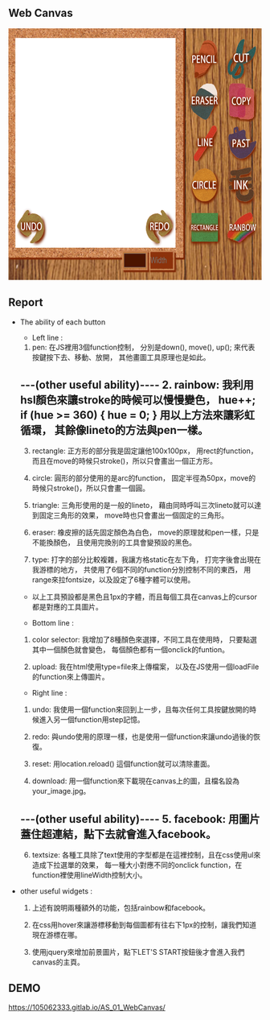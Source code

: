 
## Web Canvas
<img src="example01.gif" width="700px" height="500px"></img>


## Report

* The ability of each button

    * Left line :

    1. pen: 在JS裡用3個function控制，
            分別是down(), move(), up();
            來代表按鍵按下去、移動、放開，
            其他畫圖工具原理也是如此。

    ---(other useful ability)----
    2. rainbow: 我利用hsl顏色來讓stroke的時候可以慢慢變色，
                hue++;
                    if (hue >= 360) {
                    hue = 0;
                }
                用以上方法來讓彩虹循環，
                其餘像lineto的方法與pen一樣。
    ------------------------------

    3. rectangle: 正方形的部分我是固定讓他100x100px，
                  用rect的function，
                  而且在move的時候只stroke()，所以只會畫出一個正方形。

    4. circle:  圓形的部分使用的是arc的function，
                固定半徑為50px，move的時候只stroke()，所以只會畫一個圓。

    5. triangle: 三角形使用的是一般的lineto，
                 藉由同時呼叫三次lineto就可以達到固定三角形的效果，
                 move時也只會畫出一個固定的三角形。

    6. eraser:  橡皮擦的話先固定顏色為白色，
                move的原理就和pen一樣，只是不能換顏色，
                且使用完換別的工具會變預設的黑色。

    7. type: 打字的部分比較複雜，我讓方格static在左下角，
             打完字後會出現在我游標的地方，
             共使用了6個不同的function分別控制不同的東西，
             用range來拉fontsize，以及設定了6種字體可以使用。

    * 以上工具預設都是黑色且1px的字體，而且每個工具在canvas上的cursor都是對應的工具圖片。

    
    * Bottom line :
    
    1. color selector: 我增加了8種顏色來選擇，不同工具在使用時，
                       只要點選其中一個顏色就會變色，
                       每個顏色都有一個onclick的funtion。
    
    2. upload:  我在html使用type=file來上傳檔案，
                以及在JS使用一個loadFile的function來上傳圖片。


    * Right line :

    1. undo: 我使用一個function來回到上一步，且每次任何工具按鍵放開的時候進入另一個function用step記憶。

    2. redo: 與undo使用的原理一樣，也是使用一個function來讓undo過後的恢復。

    3. reset: 用location.reload() 這個function就可以清除畫面。

    4. download: 用一個function來下載現在canvas上的圖，且檔名設為your_image.jpg。

    ---(other useful ability)----
    5. facebook: 用圖片蓋住超連結，點下去就會進入facebook。
    -----------------------------

    6. textsize: 各種工具除了text使用的字型都是在這裡控制，且在css使用ul來造成下拉選單的效果，
                 每一種大小對應不同的onclick function，在function裡使用lineWidth控制大小。

* other useful widgets : 

    1. 上述有說明兩種額外的功能，包括rainbow和facebook。

    2. 在css用hover來讓游標移動到每個圖都有往右下1px的控制，讓我們知道現在游標在哪。

    3. 使用jquery來增加前景圖片，點下LET'S START按鈕後才會進入我們canvas的主頁。
    
    
## DEMO

 https://105062333.gitlab.io/AS_01_WebCanvas/
